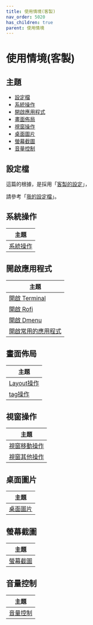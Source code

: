 ```yaml
---
title: 使用情境(客製)
nav_order: 5020
has_children: true
parent: 使用情境
---
```



# 使用情境(客製)


## 主題

* [設定檔](#設定檔)
* [系統操作](#系統操作)
* [開啟應用程式](#開啟應用程式)
* [畫面佈局](#畫面佈局)
* [視窗操作](#視窗操作)
* [桌面圖片](#桌面圖片)
* [螢幕截圖](#螢幕截圖)
* [音量控制](#音量控制)



## 設定檔

這篇的根據，是採用「[客製的設定](https://samwhelp.github.io/note-about-i3wm/read/config/main.html)」，

請參考「[我的設定檔](https://github.com/samwhelp/note-about-i3wm/blob/gh-pages/_demo/config/i3wm-config/main/config/i3/config)」。


## 系統操作

| 主題 |
| --- |
| [系統操作](scenario/main/system-control) |


## 開啟應用程式

| 主題 |
| --- |
| [開啟 Terminal](scenario/main/launch-terminal) |
| [開啟 Rofi](scenario/main/launch-rofi) |
| [開啟 Dmenu](scenario/main/launch-dmenu) |
| [開啟常用的應用程式](scenario/main/launch-favorite-app) |


## 畫面佈局

| 主題 |
| --- |
| [Layout操作](scenario/main/layout-control) |
| [tag操作](scenario/main/tag-control) |


## 視窗操作

| 主題 |
| --- |
| [視窗移動操作](scenario/main/window-movement-control) |
| [視窗其他操作](scenario/main/window-control) |


## 桌面圖片

| 主題 |
| --- |
| [桌面圖片](scenario/main/wallpaper-control) |


## 螢幕截圖

| 主題 |
| --- |
| [螢幕截圖](scenario/main/screenshot) |


## 音量控制

| 主題 |
| --- |
| [音量控制](scenario/main/volume-control) |
